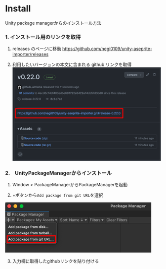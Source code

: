 # Install
Unity package managerからのインストール方法

### 1. インストール用のリンクを取得
1. releases のページに移動
   https://github.com/negi0109/unity-aseprite-importer/releases

2. 利用したいバージョンの本文に含まれる github リンクを取得
   ![githubリンクを取得](README_Assets/get_install_link_release_get_githublink.png)

### 2.　UnityPackageManagerからインストール
1. Window > PackageManagerからPackageManagerを起動

2. +ボタンから`Add package from git URL`を選択

![](README_Assets/unity_package_manager_screenshot.png)

3. 入力欄に取得したgithubリンクを貼り付ける

